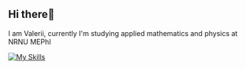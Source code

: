 ## Hi there👋
I am Valerii, currently I'm studying applied mathematics and physics at NRNU MEPhI



[![My Skills](https://skillicons.dev/icons?i=aws,gcp,azure,react,vue,flutter&perline=3)](https://skillicons.dev)
<!--
**valemephi/valemephi** is a ✨ _special_ ✨ repository because its `README.md` (this file) appears on your GitHub profile.

Here are some ideas to get you started:

- 🔭 I’m currently working on ...
- 🌱 I’m currently learning ...
- 👯 I’m looking to collaborate on ...
- 🤔 I’m looking for help with ...
- 💬 Ask me about ...
- 📫 How to reach me: ...
- 😄 Pronouns: ...
- ⚡ Fun fact: ...
-->
